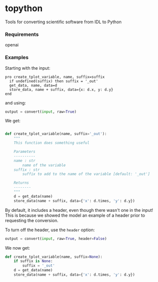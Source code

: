 # topython
Tools for converting scientific software from IDL to Python

### Requirements
openai

### Examples

Starting with the input:
```idl
pro create_tplot_variable, name, suffix=suffix
  if undefined(suffix) then suffix = '_out'
  get_data, name, data=d
  store_data, name + suffix, data={x: d.x, y: d.y}
end
```

and using:

```python
output = convert(input, raw=True)
```

We get:
```python

def create_tplot_variable(name, suffix='_out'):
    """
    This function does something useful

    Parameters
    ----------
    name : str
        name of the variable
    suffix : str
        suffix to add to the name of the variable [default: '_out']

    Returns
    --------
    """
    d = get_data(name)
    store_data(name + suffix, data={'x': d.times, 'y': d.y})

```

By default, it includes a header, even though there wasn't one in the input! This is because we showed the model an example of a header prior to requesting the conversion. 

To turn off the header, use the `header` option:

```python
output = convert(input, raw=True, header=False)
```

We now get:

```python
def create_tplot_variable(name, suffix=None):
    if suffix is None:
        suffix = '_out'
    d = get_data(name)
    store_data(name + suffix, data={'x': d.times, 'y': d.y})
```